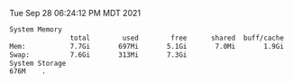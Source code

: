 Tue Sep 28 06:24:12 PM MDT 2021
```bash
System Memory
               total        used        free      shared  buff/cache   available
Mem:           7.7Gi       697Mi       5.1Gi       7.0Mi       1.9Gi       6.7Gi
Swap:          7.6Gi       313Mi       7.3Gi
System Storage
676M	.
```
